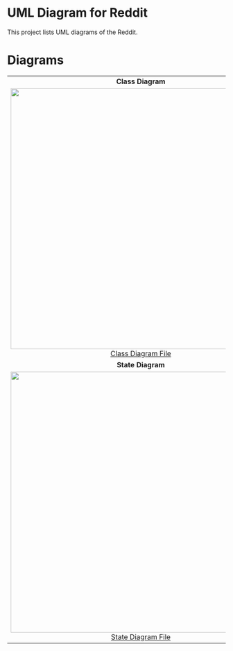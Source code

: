 # UML Diagram for Reddit 

This project lists UML diagrams of the Reddit.
# Diagrams 
|  |  |
| :---: | :---: |
| **Class Diagram** | **Use Case Diagram** |
|<img src= "https://github.com/QuanNguen/CS151-TeamBOQ/blob/main/Diagrams/Class%20Diagram.png" width="600"><a href="https://github.com/QuanNguen/CS151-TeamBOQ/blob/main/Diagrams/Class%20Diagram.png">Class Diagram File</a> | <img src = "https://github.com/QuanNguen/CS151-TeamBOQ/blob/main/Diagrams/Use%20Case%20Diagram.png" width="600"><a href="https://github.com/QuanNguen/CS151-TeamBOQ/blob/main/Diagrams/Use%20Case%20Diagram.png">Use Case Diagram File</a> |
| **State Diagram** | **Sequence Diagram** |
|<img src= "https://github.com/QuanNguen/CS151-TeamBOQ/blob/main/Diagrams/State%20Diagram.png" width="600"><a href="https://github.com/QuanNguen/CS151-TeamBOQ/blob/main/Diagrams/State%20Diagram.png">State Diagram File</a> | <img src = "https://github.com/QuanNguen/CS151-TeamBOQ/blob/main/Diagrams/Sequence%20Diagram.png" width="600"><a href="https://github.com/QuanNguen/CS151-TeamBOQ/blob/main/Diagrams/Sequence%20Diagram.png">Sequence Diagram File</a> |
